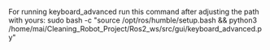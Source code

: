 For running keyboard_advanced run this command after adjusting the path with yours:
sudo bash -c "source /opt/ros/humble/setup.bash && python3 /home/mai/Cleaning_Robot_Project/Ros2_ws/src/gui/keyboard_advanced.py"
